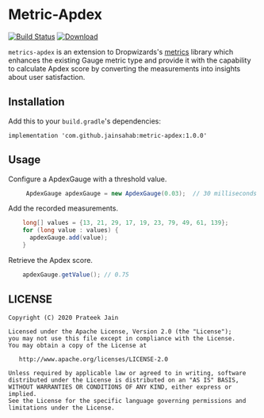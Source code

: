 Metric-Apdex
============
[![Build Status](https://travis-ci.com/jainsahab/metric-apdex.svg?branch=master)](https://travis-ci.com/jainsahab/metric-apdex)
[![Download](https://api.bintray.com/packages/jainsahab/metric-apdex/metric-apdex/images/download.svg) ](https://bintray.com/jainsahab/metric-apdex/metric-apdex/_latestVersion)

`metrics-apdex` is an extension to Dropwizards's [metrics](https://github.com/dropwizard/metrics) library which 
enhances the existing Gauge metric type and provide it with the capability to calculate Apdex score by converting the 
measurements into insights about user satisfaction.
 
Installation
------------

Add this to your `build.gradle`'s dependencies:

    implementation 'com.github.jainsahab:metric-apdex:1.0.0'


Usage
-----
Configure a ApdexGauge with a threshold value.

```java
     ApdexGauge apdexGauge = new ApdexGauge(0.03);  // 30 milliseconds
```  

Add the recorded measurements.

```java
    long[] values = {13, 21, 29, 17, 19, 23, 79, 49, 61, 139};
    for (long value : values) {
      apdexGauge.add(value);
    }
```

Retrieve the Apdex score.
```java
    apdexGauge.getValue(); // 0.75
```

LICENSE
-------

```LICENSE
Copyright (C) 2020 Prateek Jain

Licensed under the Apache License, Version 2.0 (the "License");
you may not use this file except in compliance with the License.
You may obtain a copy of the License at

   http://www.apache.org/licenses/LICENSE-2.0

Unless required by applicable law or agreed to in writing, software
distributed under the License is distributed on an "AS IS" BASIS,
WITHOUT WARRANTIES OR CONDITIONS OF ANY KIND, either express or implied.
See the License for the specific language governing permissions and
limitations under the License.
```
